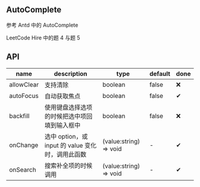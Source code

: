 ## AutoComplete

参考 Antd 中的 AutoComplete

LeetCode Hire 中的题 4 与题 5

## API

| name       | description                                       | type                   | default | done |
| ---------- | ------------------------------------------------- | ---------------------- | ------- | ---- |
| allowClear | 支持清除                                          | boolean                | false   | ❌   |
| autoFocus  | 自动获取焦点                                      | boolean                | false   | ✔    |
| backfill   | 使用键盘选择选项的时候把选中项回填到输入框中      | boolean                | false   | ❌   |
| onChange   | 选中 option，或 input 的 value 变化时，调用此函数 | (value:string) => void | -       | ✔    |
| onSearch   | 搜索补全项的时候调用                              | (value:string) => void | -       | ✔    |
